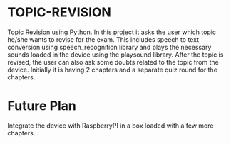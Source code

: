 # TOPIC-REVISION
Topic Revision using Python.
In this project it asks the user which topic he/she wants to revise for the exam. This includes speech to text conversion using speech_recognition library and plays the necessary sounds loaded in the device using the playsound library. After the topic is revised, the user can also ask some doubts related to the topic from the device. Initially it is having 2 chapters and a separate quiz round for the chapters.
# Future Plan
Integrate the device with RaspberryPI in a box loaded with a few more chapters.
